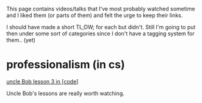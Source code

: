 This page contains videos/talks that I've most probably watched sometime and I liked them (or parts of them) and felt the urge to keep their links.

I should have made a short TL;DW; for each but didn't. Still I'm going to put then under some sort of categories since I don't have a tagging system for them.. (yet)


# professionalism (in cs)

[uncle Bob lesson 3 in [code]](https://www.youtube.com/watch?v=Qjywrq2gM8o&list=PLmmYSbUCWJ4x1GO839azG_BBw8rkh-zOj&index=3)

Uncle Bob's lessons are really worth watching.